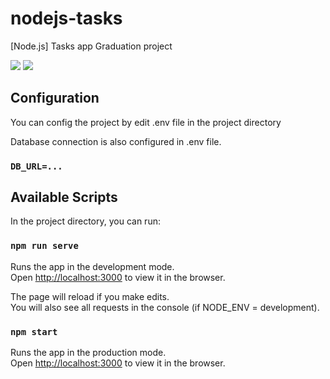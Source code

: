 # nodejs-tasks

[Node.js] Tasks app
Graduation project

![](https://i.imgur.com/D0trPUc.png)
![](https://i.imgur.com/Yw3HU97.png)

## Configuration

You can config the project by edit .env file in the project directory

Database connection is also configured in .env file.

### `DB_URL=...`

## Available Scripts

In the project directory, you can run:

### `npm run serve`

Runs the app in the development mode.<br />
Open [http://localhost:3000](http://localhost:3000) to view it in the browser.

The page will reload if you make edits.<br />
You will also see all requests in the console (if NODE_ENV = development).

### `npm start`

Runs the app in the production mode.<br />
Open [http://localhost:3000](http://localhost:3000) to view it in the browser.
